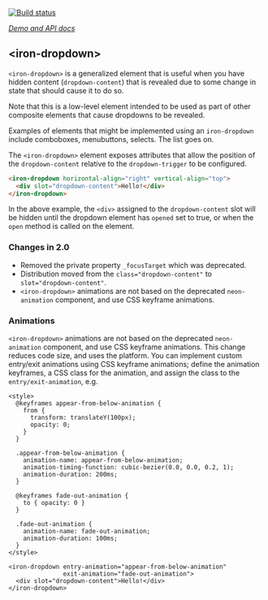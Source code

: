 [![Build status](https://travis-ci.org/PolymerElements/iron-dropdown.svg?branch=master)](https://travis-ci.org/PolymerElements/iron-dropdown)

_[Demo and API docs](https://elements.polymer-project.org/elements/iron-dropdown)_


## &lt;iron-dropdown&gt;

`<iron-dropdown>` is a generalized element that is useful when you have
hidden content (`dropdown-content`) that is revealed due to some change in
state that should cause it to do so.

Note that this is a low-level element intended to be used as part of other
composite elements that cause dropdowns to be revealed.

Examples of elements that might be implemented using an `iron-dropdown`
include comboboxes, menubuttons, selects. The list goes on.

The `<iron-dropdown>` element exposes attributes that allow the position
of the `dropdown-content` relative to the `dropdown-trigger` to be
configured.

```html
<iron-dropdown horizontal-align="right" vertical-align="top">
  <div slot="dropdown-content">Hello!</div>
</iron-dropdown>
```

In the above example, the `<div>` assigned to the `dropdown-content` slot will be
hidden until the dropdown element has `opened` set to true, or when the `open`
method is called on the element.

### Changes in 2.0
- Removed the private property `_focusTarget` which was deprecated.
- Distribution moved from the `class="dropdown-content"` to `slot="dropdown-content"`.
- `<iron-dropdown>` animations are not based on the deprecated `neon-animation` component, and use CSS keyframe animations.

### Animations

`<iron-dropdown>` animations are not based on the deprecated `neon-animation` component, and use CSS keyframe animations.
This change reduces code size, and uses the platform. You can implement custom entry/exit animations using CSS keyframe animations; define the animation keyframes, a CSS class for the animation, and assign the class to the `entry/exit-animation`, e.g.

    <style>
      @keyframes appear-from-below-animation {
        from {
          transform: translateY(100px);
          opacity: 0;
        }
      }

      .appear-from-below-animation {
        animation-name: appear-from-below-animation;
        animation-timing-function: cubic-bezier(0.0, 0.0, 0.2, 1);
        animation-duration: 200ms;
      }

      @keyframes fade-out-animation {
        to { opacity: 0 }
      }

      .fade-out-animation {
        animation-name: fade-out-animation;
        animation-duration: 100ms;
      }
    </style>

    <iron-dropdown entry-animation="appear-from-below-animation"
                   exit-animation="fade-out-animation">
      <div slot="dropdown-content">Hello!</div>
    </iron-dropdown>
